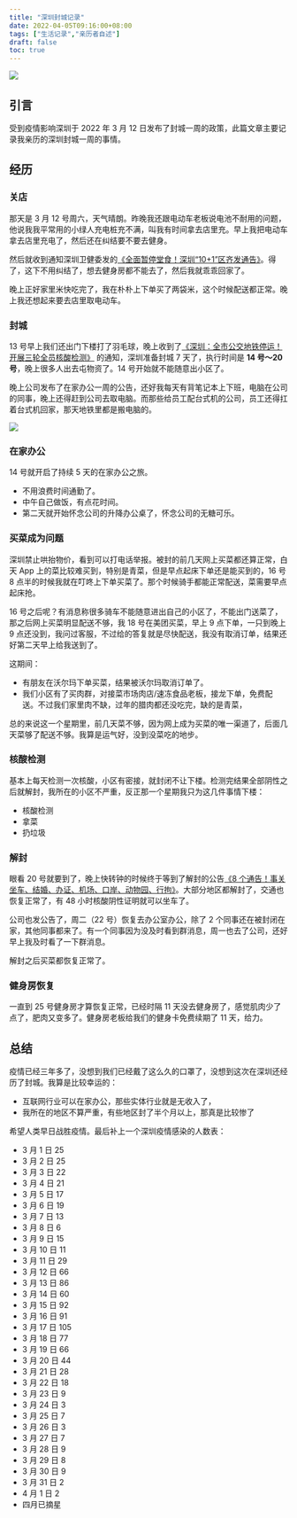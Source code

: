 ```yaml
---
title: "深圳封城记录"
date: 2022-04-05T09:16:00+08:00
tags: ["生活记录","亲历者自述"] 
draft: false
toc: true
---
```


![](https://blog-1251237404.cos.ap-guangzhou.myqcloud.com/20220405Vs9xIg.jpg)

## 引言

受到疫情影响深圳于 2022 年 3 月 12 日发布了封城一周的政策，此篇文章主要记录我亲历的深圳封城一周的事情。

## 经历

### 关店

那天是 3 月 12 号周六，天气晴朗。昨晚我还跟电动车老板说电池不耐用的问题，他说我我平常用的小绿人充电桩充不满，叫我有时间拿去店里充。早上我把电动车拿去店里充电了，然后还在纠结要不要去健身。

<!--more-->

然后就收到通知深圳卫健委发的[《全面暂停堂食！深圳“10+1”区齐发通告》](https://mp.weixin.qq.com/s/s891gg5LjqPt9WqWr50A9w)。得了，这下不用纠结了，想去健身房都不能去了，然后我就乖乖回家了。

晚上正好家里米快吃完了，我在朴朴上下单买了两袋米，这个时候配送都正常。晚上我还想起来要去店里取电动车。


### 封城

13 号早上我们还出门下楼打了羽毛球，晚上收到了[《深圳：全市公交地铁停运！开展三轮全员核酸检测》](https://mp.weixin.qq.com/s/kKnaWSJdXd3Yx5y0Im1llw) 的通知，深圳准备封城 7 天了，执行时间是 **14 号～20 号**，晚上很多人出去屯物资了。14 号开始就不能随意出小区了。

晚上公司发布了在家办公一周的公告，还好我每天有背笔记本上下班，电脑在公司的同事，晚上还得赶到公司去取电脑。而那些给员工配台式机的公司，员工还得扛着台式机回家，那天地铁里都是搬电脑的。

![](https://blog-1251237404.cos.ap-guangzhou.myqcloud.com/20220405ISZAui.jpeg)

### 在家办公

14 号就开启了持续 5 天的在家办公之旅。

- 不用浪费时间通勤了。
- 中午自己做饭，有点花时间。
- 第二天就开始怀念公司的升降办公桌了，怀念公司的无糖可乐。

### 买菜成为问题

深圳禁止哄抬物价，看到可以打电话举报。被封的前几天网上买菜都还算正常，白天 App 上的菜比较难买到，特别是青菜，但是早点起床下单还是能买到的，16 号 8 点半的时候我就在叮咚上下单买菜了。那个时候骑手都能正常配送，菜需要早点起床抢。

16 号之后呢？有消息称很多骑车不能随意进出自己的小区了，不能出门送菜了，那之后网上买菜明显配送不够，我 18 号在美团买菜，早上 9 点下单，一只到晚上 9 点还没到，我问过客服，不过给的答复就是尽快配送，我没有取消订单，结果还好第二天早上给我送到了。

这期间：

- 有朋友在沃尔玛下单买菜，结果被沃尔玛取消订单了。
- 我们小区有了买肉群，对接菜市场肉店/速冻食品老板，接龙下单，免费配送。不过我们家里肉不缺，过年的腊肉都还没吃完，缺的是青菜，

总的来说这一个星期里，前几天菜不够，因为网上成为买菜的唯一渠道了，后面几天菜够了配送不够。我算是运气好，没到没菜吃的地步。

### 核酸检测

基本上每天检测一次核酸，小区有密接，就封闭不让下楼。检测完结果全部阴性之后就解封，我所在的小区不严重，反正那一个星期我只为这几件事情下楼：

- 核酸检测
- 拿菜
- 扔垃圾

### 解封

眼看 20 号就要到了，晚上快转钟的时候终于等到了解封的公告[《8 个通告！事关坐车、结婚、办证、机场、口岸、动物园、行拘》](https://mp.weixin.qq.com/s/U1l56WFiNeMFTgmX8iVQ0w)。大部分地区都解封了，交通也恢复正常了，有 48 小时核酸阴性证明就可以坐车了。

公司也发公告了，周二（22 号）恢复去办公室办公，除了 2 个同事还在被封闭在家，其他同事都来了。有一个同事因为没及时看到群消息，周一也去了公司，还好早上我及时看了一下群消息。

解封之后买菜都恢复正常了。

### 健身房恢复

一直到 25 号健身房才算恢复正常，已经时隔 11 天没去健身房了，感觉肌肉少了点了，肥肉又变多了。健身房老板给我们的健身卡免费续期了 11 天，给力。

## 总结

疫情已经三年多了，没想到我们已经戴了这么久的口罩了，没想到这次在深圳还经历了封城。我算是比较幸运的：

- 互联网行业可以在家办公，那些实体行业就是无收入了，
- 我所在的地区不算严重，有些地区封了半个月以上，那真是比较惨了

希望人类早日战胜疫情。最后补上一个深圳疫情感染的人数表：

- 3 月 1 日     25
- 3 月 2 日     25
- 3 月 3 日     22
- 3 月 4 日     21
- 3 月 5 日     17
- 3 月 6 日     19
- 3 月 7 日      13
- 3 月 8 日      6
- 3 月 9 日      15 
- 3 月 10 日    11
- 3 月 11 日     29
- 3 月 12 日     66
- 3 月 13 日    86
- 3 月 14 日    60
- 3 月 15 日    92
- 3 月 16 日  91
- 3 月 17 日  105
- 3 月 18 日   77
- 3 月 19 日  66
- 3 月 20 日  44
- 3 月 21 日  28
- 3 月 22 日  18
- 3 月 23 日  9
- 3 月 24 日  3
- 3 月 25 日  7
- 3 月 26 日  3
- 3 月 27 日  7
- 3 月 28 日  9
- 3 月 29 日  8
- 3 月 30 日  9
- 3 月 31 日  2
- 4 月 1 日  2
- 四月已摘星